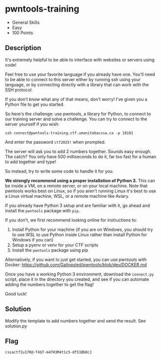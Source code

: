 # pwntools-training
- General Skills
- Easy
- 100 Points

## Description

It's extremely helpful to be able to interface with websites or servers using code!

Feel free to use your favorite language if you already have one. You'll need to be able to connect to this server either by running ssh using your language, or by connecting directly with a library that can work with the SSH protocol.

If you don't know what any of that means, don't worry! I've given you a Python file to get you started.

So here's the challenge: use pwntools, a library for Python, to connect to our training server and solve a challenge. You can try to connect to the server yourself if you wish:

`ssh connect@pwntools-training.ctf.umanitobacssa.ca -p 10101`

And enter the password `ctf2025!` when prompted.

The server will ask you to add 2 numbers together. Sounds easy enough. The catch? You only have 500 milliseconds to do it, far too fast for a human to add together and type!

So instead, try to write some code to handle it for you.

**We strongly recommend using a proper installation of Python 3.** This can be inside a VM, on a remote server, or on your local machine. Note that pwntools works best on Linux, so if you aren't running Linux it's best to use a Linux virtual machine, WSL, or a remote machine like Aviary.

If you already have Python 3 setup and are familiar with it, go ahead and install the `pwntools` package with `pip`.

If you don't, we first recommend looking online for instructions to:
1. Install Python for your machine (if you are on Windows, you should try to use WSL to use Python inside Linux rather than install Python for Windows if you can)
2. Setup a pyenv or venv for your CTF scripts
3. Install the `pwntools` package using pip

Alternatively, if you want to just get started, you can use pwntools with Docker: <https://github.com/Gallopsled/pwntools/blob/dev/DOCKER.md>

Once you have a working Python 3 environment, download the `connect.py` script, place it in the directory you created, and see if you can automate adding the numbers together to get the flag!

Good luck!

## Solution

Modify the template to add numbers together and send the result. See solution.py

## Flag
`cssactf{u17R@-f4$T-m47H3M4t1c5-df518b0c}`